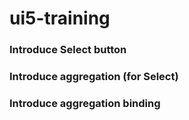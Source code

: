 # ui5-training

### Introduce Select button
### Introduce aggregation (for Select)
### Introduce aggregation binding